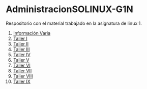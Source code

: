 # AdministracionSOLINUX-G1N
Respositorio con el material trabajado en la asignatura de linux 1. 

<ol>
    <li><a href="https://github.com/estebanTrivino/AdministracionSOLINUX-G1N/tree/master/Informaci%C3%B3n%20Varia">Información Varia</a></li>
    <li><a href="https://github.com/estebanTrivino/AdministracionSOLINUX-G1N/tree/master/Seguimiento/1">Taller I</a></li>
    <li><a href="https://github.com/estebanTrivino/AdministracionSOLINUX-G1N/tree/master/Seguimiento/2">Taller II</a></li>
    <li><a href="https://github.com/estebanTrivino/AdministracionSOLINUX-G1N/tree/master/Seguimiento/3">Taller III</a></li>
    <li><a href="https://github.com/estebanTrivino/AdministracionSOLINUX-G1N/tree/master/Seguimiento/4">Taller IV</a>
    <li><a href="https://github.com/estebanTrivino/AdministracionSOLINUX-G1N/tree/master/Seguimiento/5">Taller V</a></li>
    <li><a href="https://github.com/estebanTrivino/AdministracionSOLINUX-G1N/tree/master/Seguimiento/6">Taller VI</a></li>
    <li><a href="https://github.com/estebanTrivino/AdministracionSOLINUX-G1N/tree/master/Seguimiento/7">Taller VII</a></li>
    <li><a href="https://github.com/estebanTrivino/AdministracionSOLINUX-G1N/tree/master/Seguimiento/8">Taller VIII</a></li>
    <li><a href="https://github.com/estebanTrivino/AdministracionSOLINUX-G1N/tree/master/Seguimiento/9">Taller IX</a></li>
<ol>
